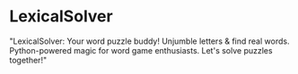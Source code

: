 # LexicalSolver
"LexicalSolver: Your word puzzle buddy! Unjumble letters &amp; find real words. Python-powered magic for word game enthusiasts. Let's solve puzzles together!"
